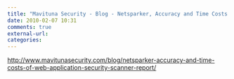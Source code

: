 ```yaml
---
title: "Mavituna Security - Blog - Netsparker, Accuracy and Time Costs of Web Application Security Scanner Report"
date: 2010-02-07 10:31
comments: true
external-url:
categories:
---
```

<http://www.mavitunasecurity.com/blog/netsparker-accuracy-and-time-costs-of-web-application-security-scanner-report/>
